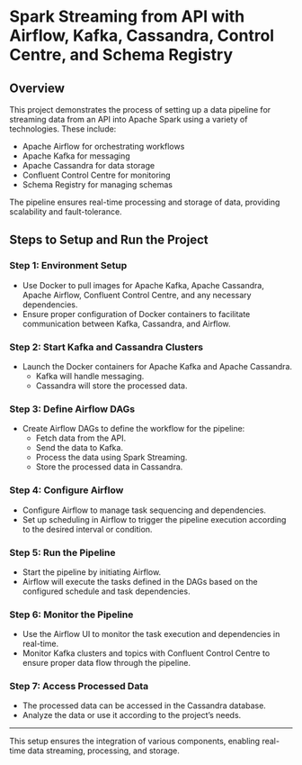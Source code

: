 # Spark Streaming from API with Airflow, Kafka, Cassandra, Control Centre, and Schema Registry

## Overview
This project demonstrates the process of setting up a data pipeline for streaming data from an API into Apache Spark using a variety of technologies. These include:

- Apache Airflow for orchestrating workflows
- Apache Kafka for messaging
- Apache Cassandra for data storage
- Confluent Control Centre for monitoring
- Schema Registry for managing schemas

The pipeline ensures real-time processing and storage of data, providing scalability and fault-tolerance.

## Steps to Setup and Run the Project

### Step 1: Environment Setup
- Use Docker to pull images for Apache Kafka, Apache Cassandra, Apache Airflow, Confluent Control Centre, and any necessary dependencies.
- Ensure proper configuration of Docker containers to facilitate communication between Kafka, Cassandra, and Airflow.

### Step 2: Start Kafka and Cassandra Clusters
- Launch the Docker containers for Apache Kafka and Apache Cassandra.
  - Kafka will handle messaging.
  - Cassandra will store the processed data.

### Step 3: Define Airflow DAGs
- Create Airflow DAGs to define the workflow for the pipeline:
  - Fetch data from the API.
  - Send the data to Kafka.
  - Process the data using Spark Streaming.
  - Store the processed data in Cassandra.

### Step 4: Configure Airflow
- Configure Airflow to manage task sequencing and dependencies.
- Set up scheduling in Airflow to trigger the pipeline execution according to the desired interval or condition.

### Step 5: Run the Pipeline
- Start the pipeline by initiating Airflow.
- Airflow will execute the tasks defined in the DAGs based on the configured schedule and task dependencies.

### Step 6: Monitor the Pipeline
- Use the Airflow UI to monitor the task execution and dependencies in real-time.
- Monitor Kafka clusters and topics with Confluent Control Centre to ensure proper data flow through the pipeline.

### Step 7: Access Processed Data
- The processed data can be accessed in the Cassandra database.
- Analyze the data or use it according to the project’s needs.

---

This setup ensures the integration of various components, enabling real-time data streaming, processing, and storage.
